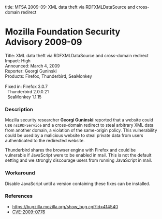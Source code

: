 title: MFSA 2009-09: XML data theft via RDFXMLDataSource and cross-domain redirect

<h1>Mozilla Foundation Security Advisory 2009-09</h1>

<p>
<span class="label">Title:</span>      XML data theft via RDFXMLDataSource and cross-domain redirect<br/>
<span class="label">Impact:</span>     High<br/>
<span class="label">Announced:</span>  March 4, 2009<br/>
<span class="label">Reporter:</span>   Georgi Guninski<br/>
<span class="label">Products:</span>   Firefox, Thunderbird, SeaMonkey<br/>
<br/>
<span class="label">Fixed in:</span>   Firefox 3.0.7<br/>
<span class="label">&#160;</span>      Thunderbird 2.0.0.21<br/>
<span class="label">&#160;</span>      SeaMonkey 1.1.15<br/>
</p>


<h3>Description</h3>

<p>Mozilla security researcher <strong>Georgi Guninski</strong>
reported that a website could use <code>nsIRDFService</code> and a
cross-domain redirect to steal arbitrary XML data from another domain,
a violation of the same-origin policy.  This vulnerability could be
used by a malicious website to steal private data from users
authenticated to the redirected website.</p>

<p class="note">Thunderbird shares the browser engine with Firefox and
could be vulnerable if JavaScript were to be enabled in mail. This is
not the default setting and we strongly discourage users from running
JavaScript in mail.</p>

<h3>Workaround</h3>

<p>Disable JavaScript until a version containing these fixes can be
installed.</p>

<h3>References</h3>

<ul>
  <li><a href="https://bugzilla.mozilla.org/show_bug.cgi?id=414540">https://bugzilla.mozilla.org/show_bug.cgi?id=414540</a></li>
  <li><a class="ex-ref" href="http://cve.mitre.org/cgi-bin/cvename.cgi?name=CVE-2009-0776">CVE-2009-0776</a></li>
</ul>



